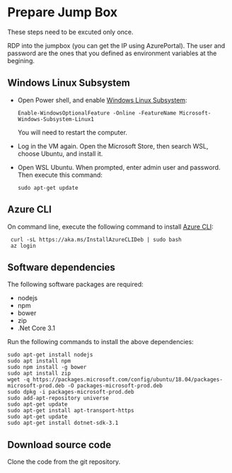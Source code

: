 # Prepare Jump Box

These steps need to be excuted only once.

RDP into the jumpbox (you can get the IP using AzurePortal). The user and password are the ones that you defined as environment variables at the begining.

## Windows Linux Subsystem

- Open Power shell, and enable [Windows Linux Subsystem](https://docs.microsoft.com/en-us/windows/wsl/install-win10):

  ```
  Enable-WindowsOptionalFeature -Online -FeatureName Microsoft-Windows-Subsystem-Linux​1
  ```

  You will need to restart the computer. 

- Log in the VM again. Open the Microsoft Store, then search WSL, choose Ubuntu, and install it.

- Open WSL Ubuntu. When prompted, enter admin user and password. Then execute this command:

  ```
  sudo apt-get update 
  ```

## Azure CLI

On command line, execute the following command to install [Azure CLI](https://docs.microsoft.com/en-us/cli/azure/install-azure-cli-apt?view=azure-cli-latest):

```
 curl -sL https://aka.ms/InstallAzureCLIDeb | sudo bash
 az login
```

## Software dependencies

The following software packages are required:

- nodejs
- npm
- bower
- zip
- .Net Core 3.1

Run the following commands to install the above dependencies:

```
sudo apt-get install nodejs
sudo apt install npm
sudo npm install -g bower
sudo apt install zip
wget -q https://packages.microsoft.com/config/ubuntu/18.04/packages-microsoft-prod.deb -O packages-microsoft-prod.deb
sudo dpkg -i packages-microsoft-prod.deb
sudo add-apt-repository universe
sudo apt-get update
sudo apt-get install apt-transport-https
sudo apt-get update
sudo apt-get install dotnet-sdk-3.1
```

## Download source code

Clone the code from the git repository.
